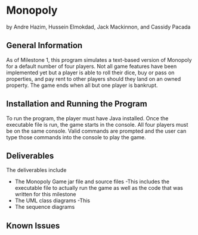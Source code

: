 # Monopoly

by Andre Hazim, Hussein Elmokdad, Jack Mackinnon, and Cassidy Pacada

## General Information

As of Milestone 1, this program simulates a text-based version of Monopoly for a default number of four players. Not all game features have been implemented yet but a player is able to roll their dice, buy or pass on properties, and pay rent to other players should they land on an owned property. The game ends when all but one player is bankrupt.

## Installation and Running the Program

To run the program, the player must have Java installed. Once the executable file is run, the game starts in the console. All four players must be on the same console. Valid commands are prompted and the user can type those commands into the console to play the game.

## Deliverables
The deliverables include
- The Monopoly Game jar file and source files 
    -This includes the executable file to actually run the game as well as the code that was written for this milestone
- The UML class diagrams
    -This 
- The sequence diagrams


## Known Issues







